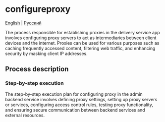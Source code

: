 # configureproxy

[English](configureproxy.md) | [Русский](configureproxy.ru.md)

The process responsible for establishing proxies in the delivery service app involves configuring proxy servers to act as intermediaries between client devices and the internet. Proxies can be used for various purposes such as caching frequently accessed content, filtering web traffic, and enhancing security by masking client IP addresses.

## Process description

### Step-by-step execution

The step-by-step execution plan for configuring proxy in the admin backend service involves defining proxy settings, setting up proxy servers or services, configuring access control rules, testing proxy functionality, and ensuring secure communication between backend services and external resources.
